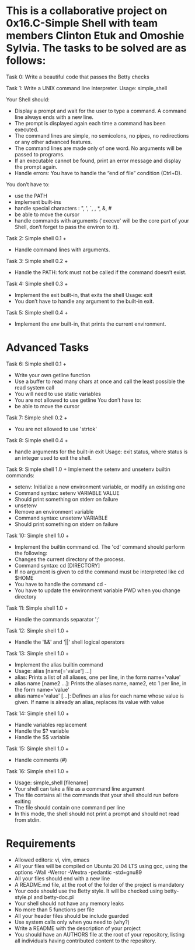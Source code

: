 # This is a collaborative project on 0x16.C-Simple Shell with team members Clinton Etuk and Omoshie Sylvia. The tasks to be solved are as follows:

Task 0: Write a beautiful code that passes the Betty checks

Task 1: Write a UNIX command line interpreter.
Usage: simple_shell

Your Shell should:
- Display a prompt and wait for the user to type a command. A command line always ends with a new line.
- The prompt is displayed again each time a command has been executed.
- The command lines are simple, no semicolons, no pipes, no redirections or any other advanced features.
- The command lines are made only of one word. No arguments will be passed to programs.
- If an executable cannot be found, print an error message and display the prompt again.
- Handle errors: You have to handle the “end of file” condition (Ctrl+D).

You don’t have to:
- use the PATH
- implement built-ins
- handle special characters : ", ', `, \, *, &, #
- be able to move the cursor
- handle commands with arguments
('execve' will be the core part of your Shell, don’t forget to pass the environ to it).

Task 2: Simple shell 0.1 +
- Handle command lines with arguments.

Task 3: Simple shell 0.2 +
- Handle the PATH: fork must not be called if the command doesn’t exist.

Task 4: Simple shell 0.3 +
- Implement the exit built-in, that exits the shell
Usage: exit
- You don’t have to handle any argument to the built-in exit.

Task 5: Simple shell 0.4 +
- Implement the env built-in, that prints the current environment.

# Advanced Tasks
Task 6: Simple shell 0.1 +
- Write your own getline function
- Use a buffer to read many chars at once and call the least possible the read system call
- You will need to use static variables
- You are not allowed to use getline
You don’t have to:
- be able to move the cursor

Task 7: Simple shell 0.2 +
- You are not allowed to use 'strtok'

Task 8: Simple shell 0.4 +
- handle arguments for the built-in exit
Usage: exit status, where status is an integer used to exit the shell.

Task 9: Simple shell 1.0 +
Implement the setenv and unsetenv builtin commands:
- setenv: Initialize a new environment variable, or modify an existing one
- Command syntax: setenv VARIABLE VALUE
- Should print something on stderr on failure
- unsetenv
- Remove an environment variable
- Command syntax: unsetenv VARIABLE
- Should print something on stderr on failure

Task 10: Simple shell 1.0 +
- Implement the builtin command cd. The 'cd' command should perform the following:
- Changes the current directory of the process.
- Command syntax: cd [DIRECTORY]
- If no argument is given to cd the command must be interpreted like cd $HOME
- You have to handle the command cd -
- You have to update the environment variable PWD when you change directory

Task 11: Simple shell 1.0 +
- Handle the commands separator ';'

Task 12: Simple shell 1.0 +
- Handle the '&&' and '||' shell logical operators

Task 13: Simple shell 1.0 +
- Implement the alias builtin command
- Usage: alias [name[='value'] ...]
- alias: Prints a list of all aliases, one per line, in the form name='value'
- alias name [name2 ...]: Prints the aliases name, name2, etc 1 per line, in the form name='value'
- alias name='value' [...]: Defines an alias for each name whose value is given. If name is already an alias, replaces its value with value

Task 14: Simple shell 1.0 +
- Handle variables replacement
- Handle the $? variable
- Handle the $$ variable

Task 15: Simple shell 1.0 +
- Handle comments (#)

Task 16: Simple shell 1.0 +
- Usage: simple_shell [filename]
- Your shell can take a file as a command line argument
- The file contains all the commands that your shell should run before exiting
- The file should contain one command per line
- In this mode, the shell should not print a prompt and should not read from stdin.

# Requirements
- Allowed editors: vi, vim, emacs
- All your files will be compiled on Ubuntu 20.04 LTS using gcc, using the options -Wall -Werror -Wextra -pedantic -std=gnu89
- All your files should end with a new line
- A README.md file, at the root of the folder of the project is mandatory
- Your code should use the Betty style. It will be checked using betty-style.pl and betty-doc.pl
- Your shell should not have any memory leaks
- No more than 5 functions per file
- All your header files should be include guarded
- Use system calls only when you need to (why?)
- Write a README with the description of your project
- You should have an AUTHORS file at the root of your repository, listing all individuals having contributed content to the repository.
